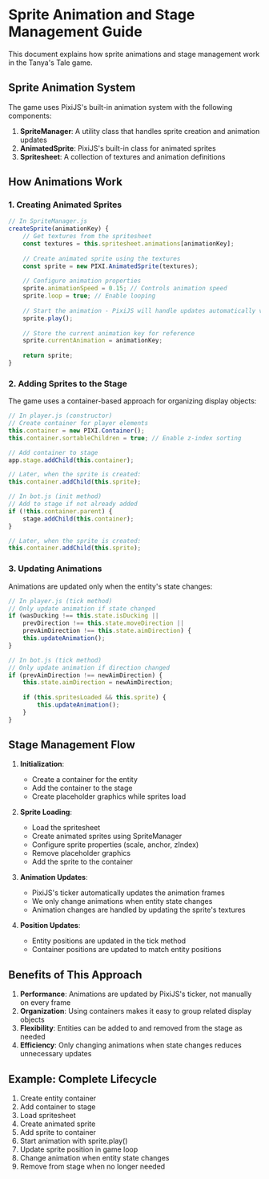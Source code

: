 # Sprite Animation and Stage Management Guide

This document explains how sprite animations and stage management work in the Tanya's Tale game.

## Sprite Animation System

The game uses PixiJS's built-in animation system with the following components:

1. **SpriteManager**: A utility class that handles sprite creation and animation updates
2. **AnimatedSprite**: PixiJS's built-in class for animated sprites
3. **Spritesheet**: A collection of textures and animation definitions

## How Animations Work

### 1. Creating Animated Sprites

```javascript
// In SpriteManager.js
createSprite(animationKey) {
    // Get textures from the spritesheet
    const textures = this.spritesheet.animations[animationKey];
    
    // Create animated sprite using the textures
    const sprite = new PIXI.AnimatedSprite(textures);
    
    // Configure animation properties
    sprite.animationSpeed = 0.15; // Controls animation speed
    sprite.loop = true; // Enable looping
    
    // Start the animation - PixiJS will handle updates automatically via its ticker
    sprite.play();
    
    // Store the current animation key for reference
    sprite.currentAnimation = animationKey;
    
    return sprite;
}
```

### 2. Adding Sprites to the Stage

The game uses a container-based approach for organizing display objects:

```javascript
// In player.js (constructor)
// Create container for player elements
this.container = new PIXI.Container();
this.container.sortableChildren = true; // Enable z-index sorting

// Add container to stage
app.stage.addChild(this.container);

// Later, when the sprite is created:
this.container.addChild(this.sprite);
```

```javascript
// In bot.js (init method)
// Add to stage if not already added
if (!this.container.parent) {
    stage.addChild(this.container);
}

// Later, when the sprite is created:
this.container.addChild(this.sprite);
```

### 3. Updating Animations

Animations are updated only when the entity's state changes:

```javascript
// In player.js (tick method)
// Only update animation if state changed
if (wasDucking !== this.state.isDucking || 
    prevDirection !== this.state.moveDirection || 
    prevAimDirection !== this.state.aimDirection) {
    this.updateAnimation();
}
```

```javascript
// In bot.js (tick method)
// Only update animation if direction changed
if (prevAimDirection !== newAimDirection) {
    this.state.aimDirection = newAimDirection;
    
    if (this.spritesLoaded && this.sprite) {
        this.updateAnimation();
    }
}
```

## Stage Management Flow

1. **Initialization**:
   - Create a container for the entity
   - Add the container to the stage
   - Create placeholder graphics while sprites load

2. **Sprite Loading**:
   - Load the spritesheet
   - Create animated sprites using SpriteManager
   - Configure sprite properties (scale, anchor, zIndex)
   - Remove placeholder graphics
   - Add the sprite to the container

3. **Animation Updates**:
   - PixiJS's ticker automatically updates the animation frames
   - We only change animations when entity state changes
   - Animation changes are handled by updating the sprite's textures

4. **Position Updates**:
   - Entity positions are updated in the tick method
   - Container positions are updated to match entity positions

## Benefits of This Approach

1. **Performance**: Animations are updated by PixiJS's ticker, not manually on every frame
2. **Organization**: Using containers makes it easy to group related display objects
3. **Flexibility**: Entities can be added to and removed from the stage as needed
4. **Efficiency**: Only changing animations when state changes reduces unnecessary updates

## Example: Complete Lifecycle

1. Create entity container
2. Add container to stage
3. Load spritesheet
4. Create animated sprite
5. Add sprite to container
6. Start animation with sprite.play()
7. Update sprite position in game loop
8. Change animation when entity state changes
9. Remove from stage when no longer needed
